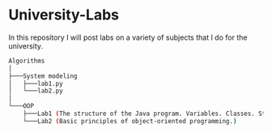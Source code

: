 # University-Labs<br />
In this repository I will post labs on a variety of subjects that I do for the university.<br />

```bash
Algorithms
│
├───System modeling
│   ├───lab1.py
│   └───lab2.py
│
└───OOP
    ├───Lab1 (The structure of the Java program. Variables. Classes. Static and dynamic elements of the class. Access modifiers. )
    └───Lab2 (Basic principles of object-oriented programming.)


```